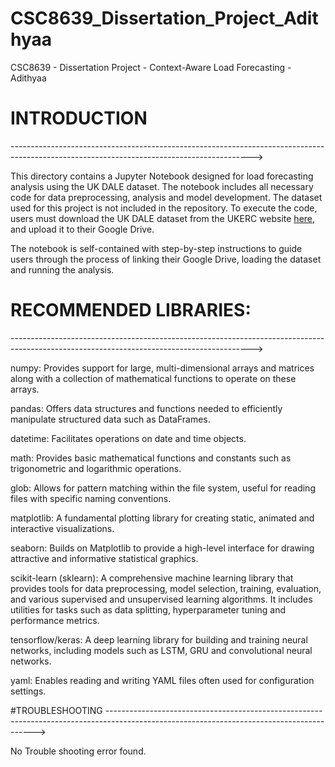 # CSC8639_Dissertation_Project_Adithyaa
CSC8639 - Dissertation Project - Context-Aware Load Forecasting - Adithyaa

# INTRODUCTION
------------------------------------------------------------------------------------------------------------------------------------------>

This directory contains a Jupyter Notebook designed for load forecasting analysis using the UK DALE dataset. The notebook includes all necessary code for data preprocessing, analysis and model development. The dataset used for this project is not included in the repository. To execute the code, users must download the UK DALE dataset from the UKERC website [here](https://ukerc.rl.ac.uk/cgi-bin/dataDiscover.pl?Action=detail&dataid=7d78f943-f9fe-413b-af52-1816f9d968b0&STerm=UK-DALE&SScope=&GoAct=&AFull=4&AllFilters=&RandKey=&TotHead=TOTHEAD), and upload it to their Google Drive.

The notebook is self-contained with step-by-step instructions to guide users through the process of linking their Google Drive, loading the dataset and running the analysis.

# RECOMMENDED LIBRARIES:
------------------------------------------------------------------------------------------------------------------------------------------>

numpy: Provides support for large, multi-dimensional arrays and matrices along with a collection of mathematical functions to operate on these arrays.

pandas: Offers data structures and functions needed to efficiently manipulate structured data such as DataFrames.

datetime: Facilitates operations on date and time objects.

math: Provides basic mathematical functions and constants such as trigonometric and logarithmic operations.

glob: Allows for pattern matching within the file system, useful for reading files with specific naming conventions.

matplotlib: A fundamental plotting library for creating static, animated and interactive visualizations.

seaborn: Builds on Matplotlib to provide a high-level interface for drawing attractive and informative statistical graphics.

scikit-learn (sklearn): A comprehensive machine learning library that provides tools for data preprocessing, model selection, training, evaluation, and various supervised and unsupervised learning algorithms. It includes utilities for tasks such as data splitting, hyperparameter tuning and performance metrics.

tensorflow/keras: A deep learning library for building and training neural networks, including models such as LSTM, GRU and convolutional neural networks.

yaml: Enables reading and writing YAML files often used for configuration settings.

#TROUBLESHOOTING
------------------------------------------------------------------------------------------------------------------------------------------>

No Trouble shooting error found.
